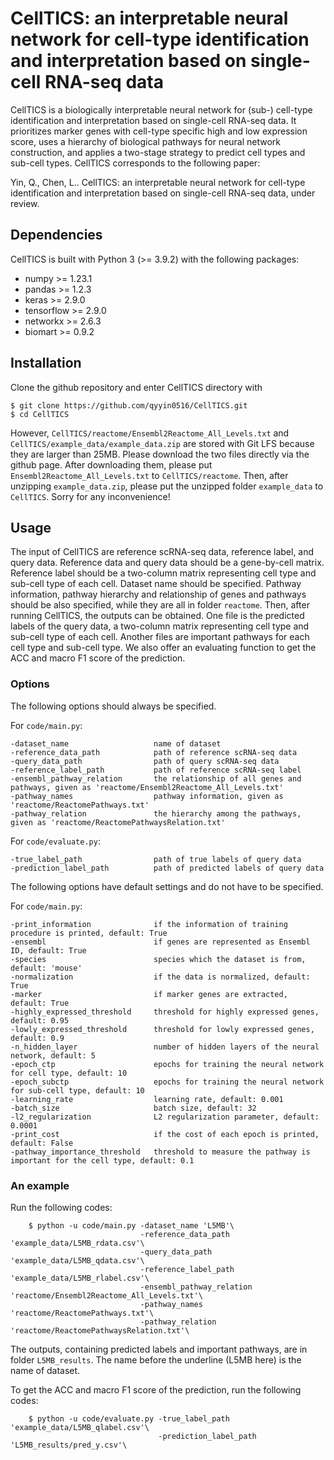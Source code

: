 # CellTICS: an interpretable neural network for cell-type identification and interpretation based on single-cell RNA-seq data
CellTICS is a biologically interpretable neural network for (sub-) cell-type identification and interpretation based on single-cell RNA-seq data. It prioritizes marker genes with cell-type specific high and low expression score, uses a hierarchy of biological pathways for neural network construction, and applies a two-stage strategy to predict cell types and sub-cell types. CellTICS corresponds to the following paper:

Yin, Q., Chen, L.. CellTICS: an interpretable neural network for cell-type identification and interpretation based on single-cell RNA-seq data, under review.

## Dependencies
CellTICS is built with Python 3 (>= 3.9.2) with the following packages:

* numpy >= 1.23.1
* pandas >= 1.2.3
* keras >= 2.9.0
* tensorflow >= 2.9.0
* networkx >= 2.6.3
* biomart >= 0.9.2

## Installation
Clone the github repository and enter CellTICS directory with

    $ git clone https://github.com/qyyin0516/CellTICS.git
    $ cd CellTICS
  
However, `CellTICS/reactome/Ensembl2Reactome_All_Levels.txt` and `CellTICS/example_data/example_data.zip` are stored with Git LFS because they are larger than 25MB. Please download the two files directly via the github page. After downloading them, please put `Ensembl2Reactome_All_Levels.txt` to `CellTICS/reactome`. Then, after unzipping `example_data.zip`, please put the unzipped folder `example_data` to `CellTICS`. Sorry for any inconvenience! 

## Usage
The input of CellTICS are reference scRNA-seq data, reference label, and query data. Reference data and query data should be a gene-by-cell matrix. Reference label should be a two-column matrix representing cell type and sub-cell type of each cell. Dataset name should be specified. Pathway information, pathway hierarchy and relationship of genes and pathways should be also specified, while they are all in folder `reactome`. Then, after running CellTICS, the outputs can be obtained. One file is the predicted labels of the query data, a two-column matrix representing cell type and sub-cell type of each cell. Another files are important pathways for each cell type and sub-cell type. We also offer an evaluating function to get the ACC and macro F1 score of the prediction.

### Options
The following options should always be specified.

For `code/main.py`:

    -dataset_name                   name of dataset
    -reference_data_path            path of reference scRNA-seq data
    -query_data_path                path of query scRNA-seq data    
    -reference_label_path           path of reference scRNA-seq label
    -ensembl_pathway_relation       the relationship of all genes and pathways, given as 'reactome/Ensembl2Reactome_All_Levels.txt'
    -pathway_names                  pathway information, given as 'reactome/ReactomePathways.txt'
    -pathway_relation               the hierarchy among the pathways, given as 'reactome/ReactomePathwaysRelation.txt'

For `code/evaluate.py`:

    -true_label_path                path of true labels of query data
    -prediction_label_path          path of predicted labels of query data
    
The following options have default settings and do not have to be specified.
    
For `code/main.py`:
    
    -print_information              if the information of training procedure is printed, default: True
    -ensembl                        if genes are represented as Ensembl ID, default: True
    -species                        species which the dataset is from, default: 'mouse'
    -normalization                  if the data is normalized, default: True
    -marker                         if marker genes are extracted, default: True
    -highly_expressed_threshold     threshold for highly expressed genes, default: 0.95
    -lowly_expressed_threshold      threshold for lowly expressed genes, default: 0.9
    -n_hidden_layer                 number of hidden layers of the neural network, default: 5
    -epoch_ctp                      epochs for training the neural network for cell type, default: 10
    -epoch_subctp                   epochs for training the neural network for sub-cell type, default: 10
    -learning_rate                  learning rate, default: 0.001
    -batch_size                     batch size, default: 32
    -l2_regularization              L2 regularization parameter, default: 0.0001
    -print_cost                     if the cost of each epoch is printed, default: False
    -pathway_importance_threshold   threshold to measure the pathway is important for the cell type, default: 0.1


### An example
Run the following codes:

        $ python -u code/main.py -dataset_name 'L5MB'\
                                 -reference_data_path 'example_data/L5MB_rdata.csv'\
                                 -query_data_path 'example_data/L5MB_qdata.csv'\
                                 -reference_label_path 'example_data/L5MB_rlabel.csv'\
                                 -ensembl_pathway_relation 'reactome/Ensembl2Reactome_All_Levels.txt'\
                                 -pathway_names 'reactome/ReactomePathways.txt'\
                                 -pathway_relation 'reactome/ReactomePathwaysRelation.txt'\
                                 
The outputs, containing predicted labels and important pathways, are in folder `L5MB_results`. The name before the underline (L5MB here) is the name of dataset.

To get the ACC and macro F1 score of the prediction, run the following codes:
        
        $ python -u code/evaluate.py -true_label_path 'example_data/L5MB_qlabel.csv'\
                                     -prediction_label_path 'L5MB_results/pred_y.csv'\

